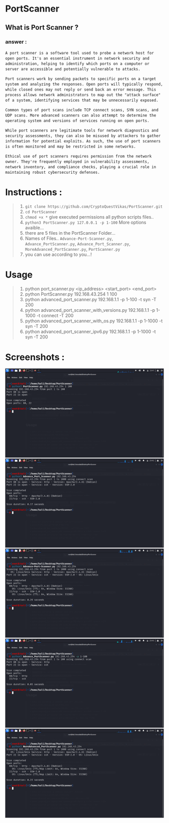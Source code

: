 # PortScanner
## What is Port Scanner ?
### answer :

``A port scanner is a software tool used to probe a network host for open ports. It's an essential instrument in network security and administration, helping to identify which ports on a computer or server are accessible and potentially vulnerable to attacks.``

``Port scanners work by sending packets to specific ports on a target system and analyzing the responses. Open ports will typically respond, while closed ones may not reply or send back an error message. This process allows network administrators to map out the "attack surface" of a system, identifying services that may be unnecessarily exposed.``

``Common types of port scans include TCP connect scans, SYN scans, and UDP scans. More advanced scanners can also attempt to determine the operating system and versions of services running on open ports.``

``While port scanners are legitimate tools for network diagnostics and security assessments, they can also be misused by attackers to gather information for potential exploits. As such, the use of port scanners is often monitored and may be restricted in some networks.``

``Ethical use of port scanners requires permission from the network owner. They're frequently employed in vulnerability assessments, network inventory, and compliance checks, playing a crucial role in maintaining robust cybersecurity defenses.``

# **Instructions :**

> 1. ``git clone https://github.com/CryptoQuestVikas/PortScanner.git``
> 2. ``cd PortScanner``
> 3. ``chmod +x *`` give executed permissions all python scripts files..
> 4. ``python3 PortScanner.py 127.0.0.1 -p 1-100`` More options avaible...
> 5. there are 5 files in the PortScanner Folder...
> 6. Names of Files..  ``Advance-Port-Scanner.py``, ``Advance_PortScanner.py``, ``Advance_Port_Scanner.py``, ``MoreAdvanced_PortScanner.py``, ``PortScanner.py``
> 7. you can use according to you...!

# **Usage**
> 1. python port_scanner.py <ip_address> <start_port> <end_port>
> 2. python PortScanner.py 192.168.43.254 1 100
> 3. python advanced_port_scanner.py 192.168.1.1 -p 1-100 -t syn -T 200
> 4. python advanced_port_scanner_with_versions.py 192.168.1.1 -p 1-1000 -t connect -T 200
> 5. python advanced_port_scanner_with_os.py 192.168.1.1 -p 1-1000 -t syn -T 200
> 6. python advanced_port_scanner_ipv6.py 192.168.1.1 -p 1-1000 -t syn -T 200

# **Screenshots :**
![](img/1.png)
![](img/2.png)
![](img/3.png)
![](img/4.png)
![](img/5.png)
